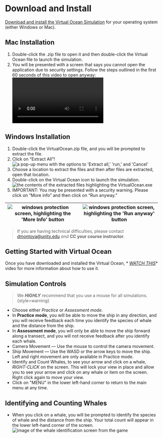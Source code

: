 # Download and Install

[Download and install the Virtual Ocean Simulation](https://drive.google.com/drive/folders/1DTqat6ORePHwJyewbw1prz6DsaUyccRF?usp=sharing)
for your operating system (either Windows or Mac).

## Mac Installation

1. Double-click the .zip file to open it and then double-click the Virtual Ocean file to launch the simulation.
2. You will be presented with a screen that says you cannot open the application due to security settings.
   Follow the steps outlined in the first 60 seconds of this video to open anyway:
    <video src="https://www.youtube.com/watch?v=NOW5dyA_JgY"/>

## Windows Installation

1. Double-click the VirtualOcean.zip file, and you will be prompted to extract the file.
2. Click on “Extract All”!
    <img src="extract zip.png" alt="a pop-up menu with the options to 'Extract all,' 'run,' and 'Cancel'"/>
3. Choose a location to extract the files and then after files are extracted, open that location.
4. Double-click on the Virtual Ocean icon to launch the simulation.
    <img src="virtual ocean exe.png" alt="the contents of the extracted files highlighting the VirtualOcean.exe"/>
5. IMPORTANT: You may be presented with a security warning. Please click on “More info” and then click on “Run anyway.”

| <img alt="windows protection screen, highlighting the 'More Info' button" src="windows more info.png"/> | <img alt="windows protection screen, highlighting the 'Run anyway' button" src="windows run anyway.png"/> |
|---------------------------------------------------------------------------------------------------------|-----------------------------------------------------------------------------------------------------------|

> If you are having technical difficulties, please contact [dmontoya@unity.edu](mailto:dmontoya@unity.edu) *and* **CC
> your
> course
> instructor**.

## Getting Started with Virtual Ocean

Once you have downloaded and installed the Virtual Ocean, *
*[WATCH THIS](https://drive.google.com/file/d/17Q-R9I7mUGC7Iy836C6Tk_kLMZjaQXrN/view?usp=sharing)**  video for more
information about how to
use it.

## Simulation Controls

> We ***HIGHLY*** recommend that you use a mouse for all simulations.
> {style=warning}

- Choose either _Practice_ or _Assessment mode_.
- In **Practice mode**, you will be able to move the ship in any direction, and you will receive feedback each time you
  identify the species of whale and the distance from the ship.
- In **Assessment mode**, you will only be able to move the ship forward along a transect, and you will not receive
  feedback after you identify each whale.
- Camera Movement — Use the mouse to control the camera movement.
- Ship Movement — Use the WASD or the arrow keys to move the ship.
  Left and right movement are only available in
  Practice mode.
- Identify and Count Whales, to see your arrow and click on a whale, *RIGHT-CLICK* on the screen.
  This will
  lock your view in place and allow you to see your arrow and click on any whale or item on the screen.
  Right click again to move your view.
- Click on "MENU" in the lower left-hand corner to return to the main menu at any time.

## Identifying and Counting Whales

- When you click on a whale, you will be prompted to identify the species of whale and the distance from the ship.
  Your total count will appear in the lower left-hand corner of the screen.
  <img src="virtual ocean whale select.png" alt="image of the whale identification screen from the game"/>